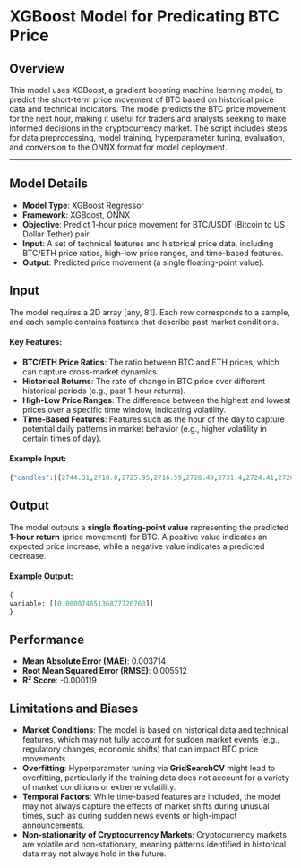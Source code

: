 # XGBoost Model for Predicating BTC Price

## Overview

This model uses XGBoost, a gradient boosting machine learning model, to predict the short-term price movement of BTC based on historical price data and technical indicators. The model predicts the BTC price movement for the next hour, making it useful for traders and analysts seeking to make informed decisions in the cryptocurrency market. The script includes steps for data preprocessing, model training, hyperparameter tuning, evaluation, and conversion to the ONNX format for model deployment.

***

## **Model Details**

* **Model Type**: XGBoost Regressor
* **Framework**: XGBoost, ONNX
* **Objective**: Predict 1-hour price movement for BTC/USDT (Bitcoin to US Dollar Tether) pair.
* **Input**: A set of technical features and historical price data, including BTC/ETH price ratios, high-low price ranges, and time-based features.
* **Output**: Predicted price movement (a single floating-point value).

## **Input**

The model requires a 2D array \[any, 81]. Each row corresponds to a sample, and each sample contains features that describe past market conditions.

#### **Key Features**:

* **BTC/ETH Price Ratios**: The ratio between BTC and ETH prices, which can capture cross-market dynamics.
* **Historical Returns**: The rate of change in BTC price over different historical periods (e.g., past 1-hour returns).
* **High-Low Price Ranges**: The difference between the highest and lowest prices over a specific time window, indicating volatility.
* **Time-Based Features**: Features such as the hour of the day to capture potential daily patterns in market behavior (e.g., higher volatility in certain times of day).

#### **Example Input:**

```py
{"candles":[[2744.31,2718.0,2725.95,2716.59,2728.49,2731.4,2724.41,2720.47,2722.47,2709.38,2748.8,2730.9,2727.95,2731.0,2734.76,2739.0,2733.6,2724.96,2722.62,2710.89,2707.4,2714.9,2703.99,2714.6,2720.96,2723.14,2717.6,2715.69,2705.0,2694.0,2718.0,2725.95,2716.58,2728.49,2731.4,2724.4,2720.47,2722.46,2709.38,2699.5,97456.78,97134.6,97500.47,97470.87,97804.24,97839.05,97653.19,97527.64,97611.18,97488.62,97538.11,97519.99,97516.2,97833.42,97918.53,97972.26,97780.73,97640.97,97664.06,97526.54,96922.23,96995.41,97223.58,97436.93,97625.3,97642.16,97482.21,97450.01,97439.04,97350.23,97134.59,97500.48,97470.88,97804.24,97839.04,97653.19,97527.63,97611.17,97488.61,97378.91,7.0]]}
```

## **Output**

The model outputs a **single floating-point value** representing the predicted **1-hour return** (price movement) for BTC. A positive value indicates an expected price increase, while a negative value indicates a predicted decrease.

#### **Example Output:**

```py
{
variable: [[0.00007465136877726763]]
}
```

## **Performance**

* **Mean Absolute Error (MAE)**: 0.003714
* **Root Mean Squared Error (RMSE)**: 0.005512
* **R² Score**: -0.000119

## **Limitations and Biases**

* **Market Conditions**:
  The model is based on historical data and technical features, which may not fully account for sudden market events (e.g., regulatory changes, economic shifts) that can impact BTC price movements.
* **Overfitting**:
  Hyperparameter tuning via **GridSearchCV** might lead to overfitting, particularly if the training data does not account for a variety of market conditions or extreme volatility.
* **Temporal Factors**:
  While time-based features are included, the model may not always capture the effects of market shifts during unusual times, such as during sudden news events or high-impact announcements.
* **Non-stationarity of Cryptocurrency Markets**:
  Cryptocurrency markets are volatile and non-stationary, meaning patterns identified in historical data may not always hold in the future.
